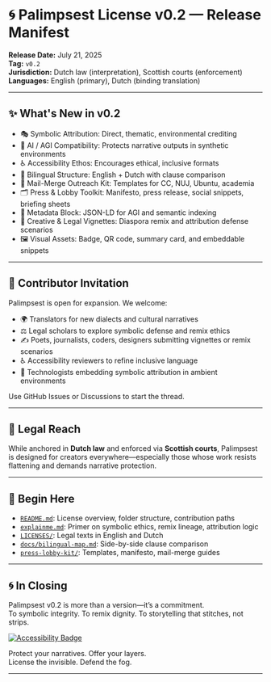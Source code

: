 # 🌀 Palimpsest License v0.2 — Release Manifest

**Release Date:** July 21, 2025  
**Tag:** `v0.2`  
**Jurisdiction:** Dutch law (interpretation), Scottish courts (enforcement)  
**Languages:** English (primary), Dutch (binding translation)

---

## ✨ What's New in v0.2

- 🎭 Symbolic Attribution: Direct, thematic, environmental crediting  
- 🧠 AI / AGI Compatibility: Protects narrative outputs in synthetic environments  
- ♿ Accessibility Ethos: Encourages ethical, inclusive formats  
- 📜 Bilingual Structure: English + Dutch with clause comparison  
- 🧩 Mail-Merge Outreach Kit: Templates for CC, NUJ, Ubuntu, academia  
- 🗂️ Press & Lobby Toolkit: Manifesto, press release, social snippets, briefing sheets  
- 🧬 Metadata Block: JSON-LD for AGI and semantic indexing  
- 🧵 Creative & Legal Vignettes: Diaspora remix and attribution defense scenarios  
- 🖼️ Visual Assets: Badge, QR code, summary card, and embeddable snippets

---

## 💌 Contributor Invitation

Palimpsest is open for expansion. We welcome:

- 🌍 Translators for new dialects and cultural narratives  
- ⚖️ Legal scholars to explore symbolic defense and remix ethics  
- ✍️ Poets, journalists, coders, designers submitting vignettes or remix scenarios  
- ♿ Accessibility reviewers to refine inclusive language  
- 🧠 Technologists embedding symbolic attribution in ambient environments

Use GitHub Issues or Discussions to start the thread.

---

## 🧭 Legal Reach

While anchored in **Dutch law** and enforced via **Scottish courts**, Palimpsest is designed for creators everywhere—especially those whose work resists flattening and demands narrative protection.

---

## 📖 Begin Here

- [`README.md`](README.md): License overview, folder structure, contribution paths  
- [`explainme.md`](explainme.md): Primer on symbolic ethics, remix lineage, attribution logic  
- [`LICENSES/`](LICENSES/): Legal texts in English and Dutch  
- [`docs/bilingual-map.md`](docs/bilingual-map.md): Side-by-side clause comparison  
- [`press-lobby-kit/`](press-lobby-kit/): Templates, manifesto, mail-merge guides

---

## 🌀 In Closing

Palimpsest v0.2 is more than a version—it’s a commitment.  
To symbolic integrity. To remix dignity. To storytelling that stitches, not strips.

[![Accessibility Badge](assets/accessibility-badge.png)](docs/explainme-accessible.md)

Protect your narratives. Offer your layers.  
License the invisible. Defend the fog.

---
